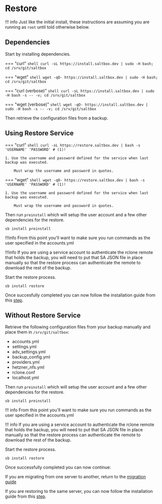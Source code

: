 # Restore

!!! info
    Just like the initial install, these instructions are assuming you are running as `root` until told otherwise below.

## Dependencies

Start by installing dependencies.

=== "curl"
    ```shell
    curl -sL https://install.saltbox.dev | sudo -H bash; cd /srv/git/saltbox
    ```

=== "wget"
    ```shell
    wget -qO- https://install.saltbox.dev | sudo -H bash; cd /srv/git/saltbox
    ```

=== "curl (verbose)"
    ```shell
    curl -sL https://install.saltbox.dev | sudo -H bash -s -- -v; cd /srv/git/saltbox
    ```

=== "wget (verbose)"
    ```shell
    wget -qO- https://install.saltbox.dev | sudo -H bash -s -- -v; cd /srv/git/saltbox
    ```

Then retrieve the configuration files from a backup.

## Using Restore Service

=== "curl"
    ```shell
    curl -sL https://restore.saltbox.dev | bash -s 'USERNAME' 'PASSWORD' # (1)!
    ```

    1. Use the username and password defined for the service when last backup was executed.

        Must wrap the username and password in quotes.

=== "wget"
    ```shell
    wget -qO- https://restore.saltbox.dev | bash -s 'USERNAME' 'PASSWORD' # (1)!
    ```

    1. Use the username and password defined for the service when last backup was executed.

        Must wrap the username and password in quotes.

Then run `preinstall` which will setup the user account and a few other dependencies for the restore.

```shell
sb install preinstall
```

!!!info
    From this point you'll want to make sure you run commands as the user specified in the accounts.yml

!!!info
    If you are using a service account to authenticate the rclone remote that holds the backup, you will need to put that SA JSON file in place manually so that the restore process can authenticate the remote to download the rest of the backup.

Start the restore process.

```shell
sb install restore
```

Once succesfully completed you can now follow the installation guide from this [step](/saltbox/install#saltbox).

## Without Restore Service

Retrieve the following configuration files from your backup manually and place them in `/srv/git/saltbox`:

* accounts.yml
* settings.yml
* adv_settings.yml
* backup_config.yml
* providers.yml
* hetzner_nfs.yml
* rclone.conf
* localhost.yml

Then run `preinstall` which will setup the user account and a few other dependencies for the restore.

```shell
sb install preinstall
```

!!! info
    From this point you'll want to make sure you run commands as the user specified in the accounts.yml

!!! info
    If you are using a service account to authenticate the rclone remote that holds the backup, you will need to put that SA JSON file in place manually so that the restore process can authenticate the remote to download the rest of the backup.

Start the restore process.

```shell
sb install restore
```

Once successfully completed you can now continue:

If you are migrating from one server to another, return to the [migration guide](/saltbox/backup/migrate)

If you are restoring to the same server, you can now follow the installation guide from this [step](/saltbox/install#saltbox).
